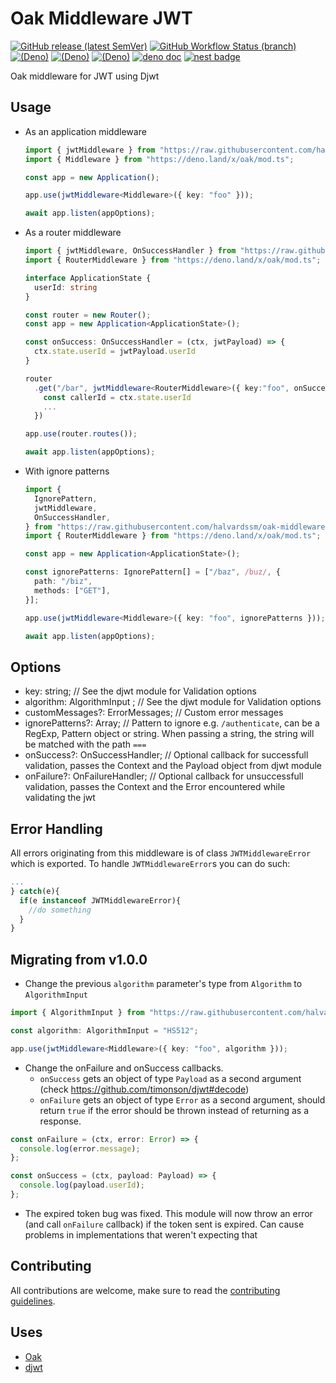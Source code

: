 # Oak Middleware JWT

[![GitHub release (latest SemVer)](https://img.shields.io/github/v/release/halvardssm/oak-middleware-jwt?logo=deno&style=flat-square)](https://github.com/halvardssm/oak-middleware-jwt)
[![GitHub Workflow Status (branch)](https://img.shields.io/github/workflow/status/halvardssm/oak-middleware-jwt/CI/master?style=flat-square&logo=github)](https://github.com/halvardssm/oak-middleware-jwt/actions?query=branch%3Amaster+workflow%3ACI)
[![(Deno)](https://img.shields.io/badge/deno-v1.18.2-green.svg?style=flat-square&logo=deno)](https://deno.land)
[![(Deno)](https://img.shields.io/badge/oak-v10.2.0-orange.svg?style=flat-square&logo=deno)](https://github.com/oakserver/oak)
[![(Deno)](https://img.shields.io/badge/djwt-v2.4-orange.svg?style=flat-square&logo=deno)](https://github.com/timonson/djwt)
[![deno doc](https://img.shields.io/badge/deno-doc-blue.svg?style=flat-square&logo=deno)](https://doc.deno.land/https/raw.githubusercontent.com/halvardssm/oak-middleware-jwt/master/mod.ts)
[![nest badge](https://nest.land/badge-block.svg)](https://nest.land/package/oak-middleware-jwt)

Oak middleware for JWT using Djwt

## Usage

- As an application middleware

  ```ts
  import { jwtMiddleware } from "https://raw.githubusercontent.com/halvardssm/oak-middleware-jwt/master/mod.ts";
  import { Middleware } from "https://deno.land/x/oak/mod.ts";

  const app = new Application();

  app.use(jwtMiddleware<Middleware>({ key: "foo" }));

  await app.listen(appOptions);
  ```

- As a router middleware

  ```ts
  import { jwtMiddleware, OnSuccessHandler } from "https://raw.githubusercontent.com/halvardssm/oak-middleware-jwt/master/mod.ts"
  import { RouterMiddleware } from "https://deno.land/x/oak/mod.ts";

  interface ApplicationState {
    userId: string
  }

  const router = new Router();
  const app = new Application<ApplicationState>();

  const onSuccess: OnSuccessHandler = (ctx, jwtPayload) => {
    ctx.state.userId = jwtPayload.userId
  }

  router
    .get("/bar", jwtMiddleware<RouterMiddleware>({ key:"foo", onSuccess }), async (ctx) => {
      const callerId = ctx.state.userId
      ...
    })

  app.use(router.routes());

  await app.listen(appOptions);
  ```

- With ignore patterns

  ```ts
  import {
    IgnorePattern,
    jwtMiddleware,
    OnSuccessHandler,
  } from "https://raw.githubusercontent.com/halvardssm/oak-middleware-jwt/master/mod.ts";
  import { RouterMiddleware } from "https://deno.land/x/oak/mod.ts";

  const app = new Application<ApplicationState>();

  const ignorePatterns: IgnorePattern[] = ["/baz", /buz/, {
    path: "/biz",
    methods: ["GET"],
  }];

  app.use(jwtMiddleware<Middleware>({ key: "foo", ignorePatterns }));

  await app.listen(appOptions);
  ```

## Options

- key: string; // See the djwt module for Validation options
- algorithm: AlgorithmInput ; // See the djwt module for Validation options
- customMessages?: ErrorMessages; // Custom error messages
- ignorePatterns?: Array<IgnorePattern>; // Pattern to ignore e.g.
  `/authenticate`, can be a RegExp, Pattern object or string. When passing a
  string, the string will be matched with the path `===`
- onSuccess?: OnSuccessHandler; // Optional callback for successfull validation,
  passes the Context and the Payload object from djwt module
- onFailure?: OnFailureHandler; // Optional callback for unsuccessfull
  validation, passes the Context and the Error encountered while validating the
  jwt

## Error Handling

All errors originating from this middleware is of class `JWTMiddlewareError`
which is exported. To handle `JWTMiddlewareError`s you can do such:

```ts
...
} catch(e){
  if(e instanceof JWTMiddlewareError){
    //do something
  }
}
```

## Migrating from v1.0.0

- Change the previous `algorithm` parameter's type from `Algorithm` to
  `AlgorithmInput`

```ts
import { AlgorithmInput } from "https://raw.githubusercontent.com/halvardssm/oak-middleware-jwt/master/mod.ts";

const algorithm: AlgorithmInput = "HS512";

app.use(jwtMiddleware<Middleware>({ key: "foo", algorithm }));
```

- Change the onFailure and onSuccess callbacks.
  - `onSuccess` gets an object of type `Payload` as a second argument (check
    https://github.com/timonson/djwt#decode)
  - `onFailure` gets an object of type `Error` as a second argument, should
    return `true` if the error should be thrown instead of returning as a
    response.

```ts
const onFailure = (ctx, error: Error) => {
  console.log(error.message);
};

const onSuccess = (ctx, payload: Payload) => {
  console.log(payload.userId);
};
```

- The expired token bug was fixed. This module will now throw an error (and call
  `onFailure` callback) if the token sent is expired. Can cause problems in
  implementations that weren't expecting that

## Contributing

All contributions are welcome, make sure to read the
[contributing guidelines](./.github/CONTRIBUTING.md).

## Uses

- [Oak](https://deno.land/x/oak/)
- [djwt](https://deno.land/x/djwt)
